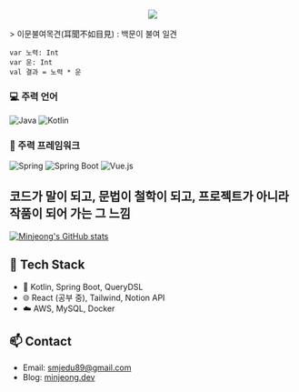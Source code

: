 <h3 align="center">
    <img src="https://capsule-render.vercel.app/api?type=waving&color=FF69B4&FFF8DC&height=300&section=header&text=👩‍💻%20엄마는%20개발자&fontSize=40&fontAlign=50&fontColor=ffffff"/>
</h3>
> 이문불여목견(耳聞不如目見) : 백문이 불여 일견  

```
var 노력: Int
var 운: Int
val 결과 = 노력 * 운
```

### 💻 주력 언어
![Java](https://img.shields.io/badge/Java-007396?style=for-the-badge&logo=java&logoColor=white)
![Kotlin](https://img.shields.io/badge/Kotlin-7F52FF?style=for-the-badge&logo=kotlin&logoColor=white)

### 🔧 주력 프레임워크
![Spring](https://img.shields.io/badge/Spring-6DB33F?style=for-the-badge&logo=spring&logoColor=white)
![Spring Boot](https://img.shields.io/badge/Spring%20Boot-6DB33F?style=for-the-badge&logo=spring-boot&logoColor=white)
![Vue.js](https://img.shields.io/badge/Vue.js-4FC08D?style=for-the-badge&logo=vue.js&logoColor=white)


## 코드가 말이 되고, 문법이 철학이 되고, 프로젝트가 아니라 작품이 되어 가는 그 느낌 ##
[![Minjeong's GitHub stats](https://github-readme-stats.vercel.app/api?username=paypulse&show_icons=true&theme=tokyonight)](https://github.com/anuraghazra/github-readme-stats)



## 🔧 Tech Stack
- 🌱 Kotlin, Spring Boot, QueryDSL
- 🌐 React (공부 중), Tailwind, Notion API
- ☁️ AWS, MySQL, Docker


## 📫 Contact
- Email: smjedu89@gmail.com
- Blog: [minjeong.dev](https://until.blog/@poppins)

<!--
**paypulse/paypulse** is a ✨ _special_ ✨ repository because its `README.md` (this file) appears on your GitHub profile.

Here are some ideas to get you started:

- 🔭 I’m currently working on ...
- 🌱 I’m currently learning ...
- 👯 I’m looking to collaborate on ...
- 🤔 I’m looking for help with ...
- 💬 Ask me about ...
- 📫 How to reach me: ...
- 😄 Pronouns: ...
- ⚡ Fun fact: ...
-->
